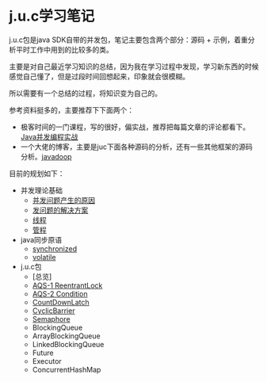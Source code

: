 # <i class="fab fa-java"></i>j.u.c学习笔记

j.u.c包是java SDK自带的并发包，笔记主要包含两个部分：源码 + 示例，着重分析平时工作中用到的比较多的类。

主要是对自己最近学习知识的总结，因为我在学习过程中发现，学习新东西的时候感觉自己懂了，但是过段时间回想起来，印象就会很模糊。

所以需要有一个总结的过程，将知识变为自己的。

参考资料挺多的，主要推荐下下面两个：
* 极客时间的一门课程，写的很好，偏实战，推荐把每篇文章的评论都看下。[Java并发编程实战](https://time.geekbang.org/column/intro/100023901)
* 一个大佬的博客，主要是juc下面各种源码的分析，还有一些其他框架的源码分析。[javadoop](https://www.javadoop.com/)

目前的规划如下：

* 并发理论基础
  * [并发问题产生的原因](/chapter01/并发问题产生原因.md)
  * [发问题的解决方案](/chapter01/并发问题的解决方案.md)
  * [线程](/chapter01/线程.md)
  * [管程](/chapter01/管程.md)
* java同步原语
  * [synchronized](/chapter02/synchronized.md)
  * [volatile](/chapter02/volatile.md)
* j.u.c包
  * [总览]
  * [AQS-1 ReentrantLock](/chapter03/AQS-1.md)
  * [AQS-2 Condition](/chapter03/AQS-2.md)
  * [CountDownLatch](/chapter03/CountDownLatch.md)
  * [CyclicBarrier](/chapter03/CyclicBarrier.md)
  * [Semaphore](/chapter03/Semaphore.md)
  * BlockingQueue
  * ArrayBlockingQueue
  * LinkedBlockingQueue
  * Future
  * Executor
  * ConcurrentHashMap
